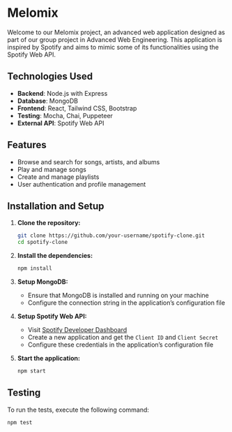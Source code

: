 # Melomix

Welcome to our Melomix project, an advanced web application designed as part of our group project in Advanced Web Engineering. This application is inspired by Spotify and aims to mimic some of its functionalities using the Spotify Web API. 

## Technologies Used

- **Backend**: Node.js with Express
- **Database**: MongoDB
- **Frontend**: React, Tailwind CSS, Bootstrap
- **Testing**: Mocha, Chai, Puppeteer
- **External API**: Spotify Web API

## Features

- Browse and search for songs, artists, and albums
- Play and manage songs
- Create and manage playlists
- User authentication and profile management

## Installation and Setup

1. **Clone the repository:**

    ```bash
    git clone https://github.com/your-username/spotify-clone.git
    cd spotify-clone
    ```

2. **Install the dependencies:**

    ```bash
    npm install
    ```

3. **Setup MongoDB:**
    - Ensure that MongoDB is installed and running on your machine
    - Configure the connection string in the application’s configuration file 

4. **Setup Spotify Web API:**
    - Visit [Spotify Developer Dashboard](https://developer.spotify.com/dashboard/applications)
    - Create a new application and get the `Client ID` and `Client Secret`
    - Configure these credentials in the application’s configuration file

5. **Start the application:**

    ```bash
    npm start
    ```

## Testing

To run the tests, execute the following command:

```bash
npm test
